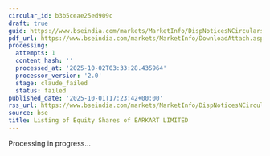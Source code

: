 ```yaml
---
circular_id: b3b5ceae25ed909c
draft: true
guid: https://www.bseindia.com/markets/MarketInfo/DispNoticesNCirculars.aspx?Noticeid={ABB49693-CAA7-4375-B7C1-68329FC4D69E}&noticeno=20251001-83&dt=10/01/2025&icount=83&totcount=83&flag=0
pdf_url: https://www.bseindia.com/markets/MarketInfo/DownloadAttach.aspx?id=20251001-83&attachedId=b62d9e73-ffdc-4171-a651-3a746829fd0b
processing:
  attempts: 1
  content_hash: ''
  processed_at: '2025-10-02T03:33:28.435964'
  processor_version: '2.0'
  stage: claude_failed
  status: failed
published_date: '2025-10-01T17:23:42+00:00'
rss_url: https://www.bseindia.com/markets/MarketInfo/DispNoticesNCirculars.aspx?Noticeid={ABB49693-CAA7-4375-B7C1-68329FC4D69E}&noticeno=20251001-83&dt=10/01/2025&icount=83&totcount=83&flag=0
source: bse
title: Listing of Equity Shares of EARKART LIMITED
---
```


Processing in progress...